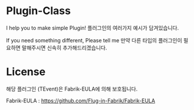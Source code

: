 # Plugin-Class

I help you to make simple Plugin!
플러그인의 여러가지 예시가 담겨있습니다.

If you need something different, Please tell me
만약 다른 타입의 플러그인이 필요하면 말해주시면 신속히 추가해드리겠습니다.

# License
해당 플러그인 (TEvent)은 Fabrik-EULA에 의해 보호됩니다.

Fabrik-EULA : https://github.com/Flug-in-Fabrik/Fabrik-EULA

